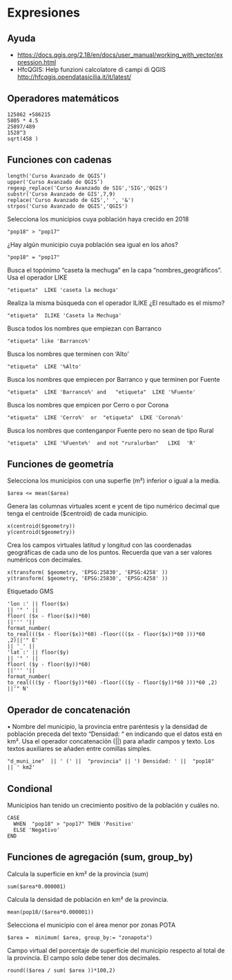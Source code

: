 # Expresiones

## Ayuda

- https://docs.qgis.org/2.18/en/docs/user_manual/working_with_vector/expression.html 
- HfcQGIS: Help funzioni calcolatore di campi di QGIS http://hfcqgis.opendatasicilia.it/it/latest/ 

## Operadores matemáticos
```
125862 +586215
5805 * 4.5
25897/489
1528^3 
sqrt(458 )
```

## Funciones con cadenas
```
length('Curso Avanzado de QGIS’)
upper('Curso Avanzado de QGIS’)
regexp_replace('Curso Avanzado de SIG','SIG','QGIS')
substr('Curso Avanzado de GIS',7,9)
replace('Curso Avanzado de GIS',' ', '&')
strpos('Curso Avanzado de QGIS','QGIS')
```

Selecciona los municipios cuya población haya crecido en 2018
```
"pop18" > "pop17"
```

¿Hay algún municipio cuya población sea igual en los años?
```
"pop18" = "pop17"
```

Busca el topónimo “caseta la mechuga” en la capa “nombres_geográficos”. Usa el operador LIKE
```
"etiqueta"  LIKE 'caseta la mechuga'
```

Realiza la misma búsqueda con el operador ILIKE ¿El resultado es el mismo?
```
"etiqueta"  ILIKE 'Caseta la Mechuga'
```

Busca todos los nombres que empiezan con Barranco
```
"etiqueta" like 'Barranco%'
```

Busca los nombres que terminen con ‘Alto’
```
"etiqueta"  LIKE '%Alto'
```

Busca los nombres que empiecen por Barranco y que terminen por Fuente
```
"etiqueta"  LIKE 'Barranco%' and   "etiqueta"  LIKE '%Fuente' 
```

Busca los nombres que empicen por Cerro o por Corona
```
"etiqueta"  LIKE 'Cerro%'  or  "etiqueta"  LIKE 'Corona%'
```

Busca los nombres que contenganpor Fuente pero no sean de tipo Rural
```
"etiqueta"  LIKE '%Fuente%'  and not "ruralurban"   LIKE  'R' 
```

## Funciones de geometría

Selecciona los municipios con una superfie (m²) inferior o igual a la media.
```
$area <= mean($area)
```

Genera las columnas virtuales xcent e ycent  de tipo numérico decimal que tenga el centroide ($centroid) de cada municipio.
```
x(centroid($geometry))
y(centroid($geometry))
```

Crea los campos  virtuales latitud y longitud con las coordenadas geográficas de cada uno de los puntos. Recuerda que van a ser valores numéricos con decimales.
```
x(transform( $geometry, 'EPSG:25830', 'EPSG:4258' ))
y(transform( $geometry, 'EPSG:25830', 'EPSG:4258' ))
```

Etiquetado GMS
```
'lon :' || floor($x)
|| '° ' || 
floor( ($x - floor($x))*60) 
||''' '|| 
format_number( 
to_real((($x - floor($x))*60) -floor((($x - floor($x))*60 )))*60 ,2)||'" E'
|| '_' || 
'lat :' || floor($y)
|| '° ' || 
floor( ($y - floor($y))*60) 
||''' '|| 
format_number( 
to_real((($y - floor($y))*60) -floor((($y - floor($y))*60 )))*60 ,2) ||'" N'
```

## Operador de concatenación

• Nombre del municipio, la provincia entre paréntesis y la densidad de población preceda del texto “Densidad: “ en indicando que el datos está en km². Usa el operador concatenación (||)  para añadir campos y texto. Los textos auxiliares se añaden entre comillas simples.
 ```
 "d_muni_ine"  || ' (' ||  "provincia" || ') Densidad: ' ||  "pop18"   || ' km2'
 ```

## Condional

Municipios han tenido un crecimiento positivo de  la población y cuáles no.
```
CASE 
  WHEN  "pop18" > "pop17" THEN 'Positivo'
  ELSE 'Negativo'
END
```
## Funciones de agregación (sum, group_by)
Calcula la superficie en km²  de la provincia (sum)
```
sum($area*0.000001)
```
Calcula la densidad de población en km²  de la provincia.
```
mean(pop18/($area*0.000001))
```

Selecciona el municipio con el área menor por zonas POTA
```
$area =  minimum( $area, group_by:= "zonapota")
```

Campo  virtual del porcentaje de superficie del municipio respecto al total de la provincia. El campo solo debe tener dos decimales.
```
round(($area / sum( $area ))*100,2)
```
